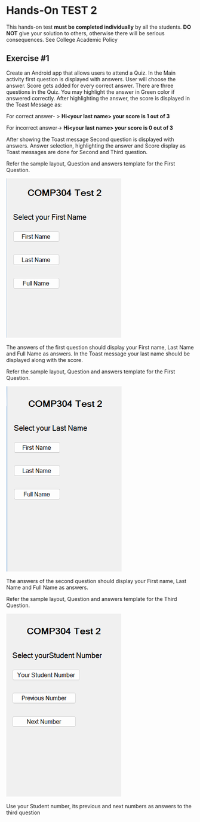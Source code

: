# Hands-On TEST 2

This hands-on test **must be completed individually** by all the students. **DO NOT** give your solution to others, otherwise there will be serious consequences. See College Academic Policy

## Exercise #1

Create an Android app that allows users to attend a Quiz. In the Main
activity first question is displayed with answers. User will choose the
answer. Score gets added for every correct answer. There are three
questions in the Quiz. You may highlight the answer in Green color if
answered correctly. After highlighting the answer, the score is
displayed in the Toast Message as:

For correct answer- \> **Hi\<your last name\> your score is 1 out of 3**

For incorrect answer-\> **Hi\<your last name\> your score is 0 out of
3**

After showing the Toast message Second question is displayed with
answers. Answer selection, highlighting the answer and Score display as
Toast messages are done for Second and Third question.

Refer the sample layout, Question and answers template for the First
Question.

![](media/image1.png)

The answers of the first question should display your First name, Last
Name and Full Name as answers. In the Toast message your last name
should be displayed along with the score.

Refer the sample layout, Question and answers template for the First
Question.

![](media/image2.png)

The answers of the second question should display your First name, Last
Name and Full Name as answers.

Refer the sample layout, Question and answers template for the Third
Question.

![](media/image3.png)

Use your Student number, its previous and next numbers as answers to the
third question
